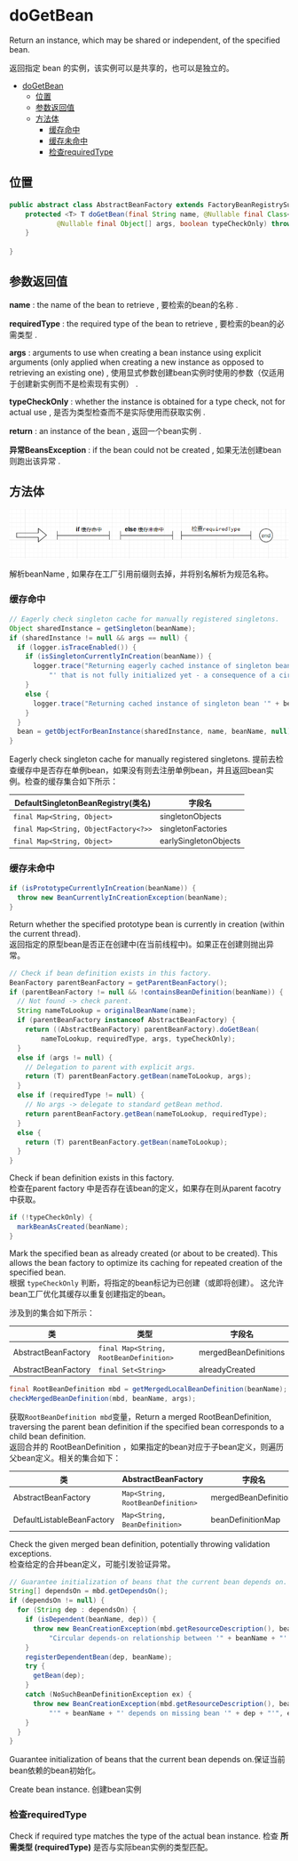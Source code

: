 # doGetBean

Return an instance, which may be shared or independent, of the specified bean.

返回指定 bean 的实例，该实例可以是共享的，也可以是独立的。


<!-- TOC -->

- [doGetBean](#dogetbean)
    - [位置](#位置)
    - [参数返回值](#参数返回值)
    - [方法体](#方法体)
        - [缓存命中](#缓存命中)
        - [缓存未命中](#缓存未命中)
        - [检查requiredType](#检查requiredtype)

<!-- /TOC -->

## 位置

``` java
public abstract class AbstractBeanFactory extends FactoryBeanRegistrySupport implements ConfigurableBeanFactory {
    protected <T> T doGetBean(final String name, @Nullable final Class<T> requiredType,
			@Nullable final Object[] args, boolean typeCheckOnly) throws BeansException {
    }

}
```


## 参数返回值

**name** : the name of the bean to retrieve , 要检索的bean的名称 .

**requiredType** : 
the required type of the bean to retrieve , 要检索的bean的必需类型 .

**args** : arguments to use when creating a bean instance using explicit arguments (only applied when creating a new instance as opposed to retrieving an existing one) , 使用显式参数创建bean实例时使用的参数（仅适用于创建新实例而不是检索现有实例） .

**typeCheckOnly** : whether the instance is obtained for a type check, not for actual use , 是否为类型检查而不是实际使用而获取实例 .

**return** : an instance of the bean , 返回一个bean实例 . 

**异常BeansException** : if the bean could not be created , 如果无法创建bean则跑出该异常 .

## 方法体

![ae](../../../img/spring/spring-boot-source/20200310223245.png)

解析beanName , 如果存在工厂引用前缀则去掉，并将别名解析为规范名称。


### 缓存命中

``` java
// Eagerly check singleton cache for manually registered singletons.
Object sharedInstance = getSingleton(beanName);
if (sharedInstance != null && args == null) {
  if (logger.isTraceEnabled()) {
    if (isSingletonCurrentlyInCreation(beanName)) {
      logger.trace("Returning eagerly cached instance of singleton bean '" + beanName +
          "' that is not fully initialized yet - a consequence of a circular reference");
    }
    else {
      logger.trace("Returning cached instance of singleton bean '" + beanName + "'");
    }
  }
  bean = getObjectForBeanInstance(sharedInstance, name, beanName, null);
}
```
Eagerly check singleton cache for manually registered singletons. 提前去检查缓存中是否存在单例bean，如果没有则去注册单例bean，并且返回bean实例。检查的缓存集合如下所示：

| DefaultSingletonBeanRegistry(类名)  | 字段名 | 
|---|---|
| `final Map<String, Object>` |  singletonObjects
| `final Map<String, ObjectFactory<?>>` | singletonFactories
| `final Map<String, Object>` |  earlySingletonObjects

### 缓存未命中

``` java
if (isPrototypeCurrentlyInCreation(beanName)) {
  throw new BeanCurrentlyInCreationException(beanName);
}
```

Return whether the specified prototype bean is currently in creation (within the current thread).  
返回指定的原型bean是否正在创建中(在当前线程中)。如果正在创建则抛出异常。

```java
// Check if bean definition exists in this factory.
BeanFactory parentBeanFactory = getParentBeanFactory();
if (parentBeanFactory != null && !containsBeanDefinition(beanName)) {
  // Not found -> check parent.
  String nameToLookup = originalBeanName(name);
  if (parentBeanFactory instanceof AbstractBeanFactory) {
    return ((AbstractBeanFactory) parentBeanFactory).doGetBean(
        nameToLookup, requiredType, args, typeCheckOnly);
  }
  else if (args != null) {
    // Delegation to parent with explicit args.
    return (T) parentBeanFactory.getBean(nameToLookup, args);
  }
  else if (requiredType != null) {
    // No args -> delegate to standard getBean method.
    return parentBeanFactory.getBean(nameToLookup, requiredType);
  }
  else {
    return (T) parentBeanFactory.getBean(nameToLookup);
  }
}
```

Check if bean definition exists in this factory.   
检查在parent factory 中是否存在该bean的定义，如果存在则从parent facotry 中获取。

``` java
if (!typeCheckOnly) {
  markBeanAsCreated(beanName);
}
```

Mark the specified bean as already created (or about to be created).
This allows the bean factory to optimize its caching for repeated creation of the specified bean.   
根据 `typeCheckOnly` 判断，将指定的bean标记为已创建（或即将创建）。
这允许bean工厂优化其缓存以重复创建指定的bean。

涉及到的集合如下所示：

类 | 类型  | 字段名 | 
---|---| --- | 
AbstractBeanFactory | `final Map<String, RootBeanDefinition>` | mergedBeanDefinitions
AbstractBeanFactory | `final Set<String>` | alreadyCreated


``` java
final RootBeanDefinition mbd = getMergedLocalBeanDefinition(beanName);
checkMergedBeanDefinition(mbd, beanName, args);
```

获取`RootBeanDefinition mbd`变量，Return a merged RootBeanDefinition, traversing the parent bean definition if the specified bean corresponds to a child bean definition.  
返回合并的 RootBeanDefinition ，如果指定的bean对应于子bean定义，则遍历父bean定义。相关的集合如下：

类 | AbstractBeanFactory  | 字段名 | 
---|---| --- | 
AbstractBeanFactory | `Map<String, RootBeanDefinition>` | mergedBeanDefinitions
DefaultListableBeanFactory | `Map<String, BeanDefinition>` | beanDefinitionMap

Check the given merged bean definition, potentially throwing validation exceptions.  
检查给定的合并bean定义，可能引发验证异常。

``` java
// Guarantee initialization of beans that the current bean depends on.
String[] dependsOn = mbd.getDependsOn();
if (dependsOn != null) {
  for (String dep : dependsOn) {
    if (isDependent(beanName, dep)) {
      throw new BeanCreationException(mbd.getResourceDescription(), beanName,
          "Circular depends-on relationship between '" + beanName + "' and '" + dep + "'");
    }
    registerDependentBean(dep, beanName);
    try {
      getBean(dep);
    }
    catch (NoSuchBeanDefinitionException ex) {
      throw new BeanCreationException(mbd.getResourceDescription(), beanName,
          "'" + beanName + "' depends on missing bean '" + dep + "'", ex);
    }
  }
}
```

Guarantee initialization of beans that the current bean depends on.保证当前bean依赖的bean初始化。

Create bean instance. 创建bean实例

### 检查requiredType

Check if required type matches the type of the actual bean instance. 检查 **所需类型 (requiredType)** 是否与实际bean实例的类型匹配。
